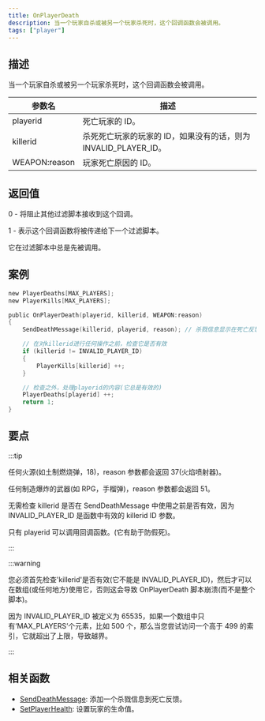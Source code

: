 ```yaml
---
title: OnPlayerDeath
description: 当一个玩家自杀或被另一个玩家杀死时，这个回调函数会被调用。
tags: ["player"]
---
```


## 描述

当一个玩家自杀或被另一个玩家杀死时，这个回调函数会被调用。

| 参数名   | 描述                                                            |
| -------- | --------------------------------------------------------------- |
| playerid | 死亡玩家的 ID。                                                 |
| killerid | 杀死死亡玩家的玩家的 ID，如果没有的话，则为 INVALID_PLAYER_ID。 |
| WEAPON:reason   | 玩家死亡原因的 ID。                                             |

## 返回值

0 - 将阻止其他过滤脚本接收到这个回调。

1 - 表示这个回调函数将被传递给下一个过滤脚本。

它在过滤脚本中总是先被调用。

## 案例

```c
new PlayerDeaths[MAX_PLAYERS];
new PlayerKills[MAX_PLAYERS];

public OnPlayerDeath(playerid, killerid, WEAPON:reason)
{
    SendDeathMessage(killerid, playerid, reason); // 杀戮信息显示在死亡反馈中

    // 在对killerid进行任何操作之前，检查它是否有效
    if (killerid != INVALID_PLAYER_ID)
    {
        PlayerKills[killerid] ++;
    }

    // 检查之外，处理playerid的内容(它总是有效的)
    PlayerDeaths[playerid] ++;
    return 1;
}
```

## 要点

:::tip

任何火源(如土制燃烧弹，18)，reason 参数都会返回 37(火焰喷射器)。

任何制造爆炸的武器(如 RPG，手榴弹)，reason 参数都会返回 51。

无需检查 killerid 是否在 SendDeathMessage 中使用之前是否有效，因为 INVALID_PLAYER_ID 是函数中有效的 killerid ID 参数。

只有 playerid 可以调用回调函数。(它有助于防假死)。

:::

:::warning

您必须首先检查'killerid'是否有效(它不能是 INVALID_PLAYER_ID)，然后才可以在数组(或任何地方)使用它，否则这会导致 OnPlayerDeath 脚本崩溃(而不是整个脚本)。

因为 INVALID_PLAYER_ID 被定义为 65535，如果一个数组中只有‘MAX_PLAYERS’个元素，比如 500 个，那么当您尝试访问一个高于 499 的索引，它就超出了上限，导致越界。

:::

## 相关函数

- [SendDeathMessage](../functions/SendDeathMessage): 添加一个杀戮信息到死亡反馈。
- [SetPlayerHealth](../functions/SetPlayerHealth): 设置玩家的生命值。
